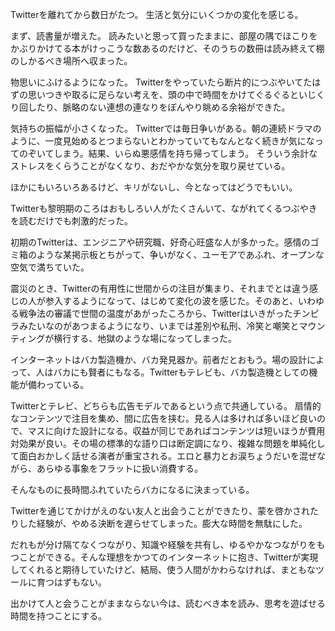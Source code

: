 Twitterを離れてから数日がたつ。
生活と気分にいくつかの変化を感じる。

まず、読書量が増えた。
読みたいと思って買ったままに、部屋の隅でほこりをかぶりかけてる本がけっこうな数あるのだけど、そのうちの数冊は読み終えて棚のしかるべき場所へ収まった。

物思いにふけるようになった。
Twitterをやっていたら断片的につぶやいてたはずの思いつきや取るに足らない考えを、頭の中で時間をかけてぐるぐるといじくり回したり、脈略のない連想の連なりをぼんやり眺める余裕ができた。

気持ちの振幅が小さくなった。
Twitterでは毎日争いがある。朝の連続ドラマのように、一度見始めるとつまらないとわかっていてもなんとなく続きが気になってのぞいてしまう。結果、いらぬ悪感情を持ち帰ってしまう。
そういう余計なストレスをくらうことがなくなり、おだやかな気分を取り戻せている。

ほかにもいろいろあるけど、キリがないし、今となってはどうでもいい。

Twitterも黎明期のころはおもしろい人がたくさんいて、ながれてくるつぶやきを読むだけでも刺激的だった。

初期のTwitterは、エンジニアや研究職、好奇心旺盛な人が多かった。感情のゴミ箱のような某掲示板とちがって、争いがなく、ユーモアであふれ、オープンな空気で満ちていた。

震災のとき、Twitterの有用性に世間からの注目が集まり、それまでとは違う感じの人が参入するようになって、はじめて変化の波を感じた。そのあと、いわゆる戦争法の審議で世間の温度があがったころから、Twitterはいきがったチンピラみたいなのがあつまるようになり、いまでは差別や私刑、冷笑と嘲笑とマウンティングが横行する、地獄のような場になってしまった。

インターネットはバカ製造機か、バカ発見器か。前者だとおもう。場の設計によって、人はバカにも賢者にもなる。Twitterもテレビも、バカ製造機としての機能が備わっている。

Twitterとテレビ、どちらも広告モデルであるという点で共通している。
扇情的なコンテンツで注目を集め、間に広告を挟む。見る人は多ければ多いほど良いので、マスに向けた設計になる。収益が同じであればコンテンツは短いほうが費用対効果が良い。その場の標準的な語り口は断定調になり、複雑な問題を単純化して面白おかしく話せる演者が重宝される。エロと暴力とお涙ちょうだいを混ぜながら、あらゆる事象をフラットに扱い消費する。

そんなものに長時間ふれていたらバカになるに決まっている。

Twitterを通じてかけがえのない友人と出会うことができたり、蒙を啓かされたりした経験が、やめる決断を遅らせてしまった。膨大な時間を無駄にした。

だれもが分け隔てなくつながり、知識や経験を共有し、ゆるやかなつながりをもつことができる。そんな理想をかつてのインターネットに抱き、Twitterが実現してくれると期待していたけど、結局、使う人間がかわらなければ、まともなツールに育つはずもない。

出かけて人と会うことがままならない今は、読むべき本を読み、思考を遊ばせる時間を持つことにする。

